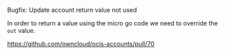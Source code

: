 Bugfix: Update account return value not used

In order to return a value using the micro go code we need to override the `out` value.

https://github.com/owncloud/ocis-accounts/pull/70
